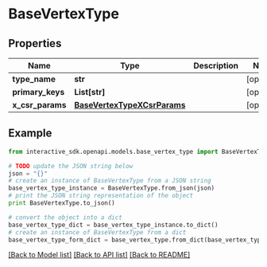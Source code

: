 # BaseVertexType


## Properties

Name | Type | Description | Notes
------------ | ------------- | ------------- | -------------
**type_name** | **str** |  | [optional] 
**primary_keys** | **List[str]** |  | [optional] 
**x_csr_params** | [**BaseVertexTypeXCsrParams**](BaseVertexTypeXCsrParams.md) |  | [optional] 

## Example

```python
from interactive_sdk.openapi.models.base_vertex_type import BaseVertexType

# TODO update the JSON string below
json = "{}"
# create an instance of BaseVertexType from a JSON string
base_vertex_type_instance = BaseVertexType.from_json(json)
# print the JSON string representation of the object
print BaseVertexType.to_json()

# convert the object into a dict
base_vertex_type_dict = base_vertex_type_instance.to_dict()
# create an instance of BaseVertexType from a dict
base_vertex_type_form_dict = base_vertex_type.from_dict(base_vertex_type_dict)
```
[[Back to Model list]](../README.md#documentation-for-models) [[Back to API list]](../README.md#documentation-for-api-endpoints) [[Back to README]](../README.md)


